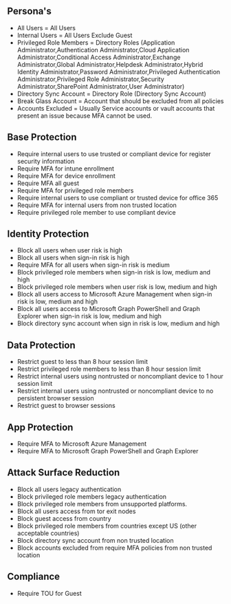 
## Persona's
 * All Users = All Users
 * Internal Users = All Users Exclude Guest
 * Privileged Role Members = Directory Roles (Application Administrator,Authentication Administrator,Cloud Application Administrator,Conditional Access Administrator,Exchange Administrator,Global Administrator,Helpdesk Administrator,Hybrid Identity Administrator,Password Administrator,Privileged Authentication Administrator,Privileged Role Administrator,Security Administrator,SharePoint Administrator,User Administrator)
 * Directory Sync Account = Directory Role (Directory Sync Account)
 * Break Glass Account = Account that should be excluded from all policies
 * Accounts Excluded = Usually Service accounts or vault accounts that present an issue because MFA cannot be used.

## Base Protection
 * Require internal users to use trusted or compliant device for register security information
 * Require MFA for intune enrollment
 * Require MFA for device enrollment
 * Require MFA all guest
 * Require MFA for privileged role members
 * Require internal users to use compliant or trusted device for office 365
 * Require MFA for internal users from non trusted location
 * Require privileged role member to use compliant device

## Identity Protection
 * Block all users when user risk is high
 * Block all users when sign-in risk is high
 * Require MFA for all users when sign-in risk is medium
 * Block privileged role members when sign-in risk is low, medium and high
 * Block privileged role members when user risk is low, medium and high
 * Block all users access to Microsoft Azure Management when sign-in risk is low, medium and high
 * Block all users access to Microsoft Graph PowerShell and Graph Explorer when sign-in risk is low, medium and high
 * Block directory sync account when sign in risk is low, medium and high

## Data Protection
 * Restrict guest to less than 8 hour session limit
 * Restrict privileged role members to less than 8 hour session limit
 * Restrict internal users using nontrusted or noncompliant device to 1 hour session limit
 * Restrict internal users using nontrusted or noncompliant device to no persistent browser session
 * Restrict guest to browser sessions

## App Protection
 * Require MFA to Microsoft Azure Management
 * Require MFA to Microsoft Graph PowerShell and Graph Explorer

## Attack Surface Reduction
 * Block all users legacy authentication
 * Block privileged role members legacy authentication
 * Block privileged role members from unsupported platforms.
 * Block all users access from tor exit nodes
 * Block guest access from country
 * Block privileged role members from countries except US (other acceptable countries)
 * Block directory sync account from non trusted location
 * Block accounts excluded from require MFA policies from non trusted location

## Compliance
 * Require TOU for Guest
